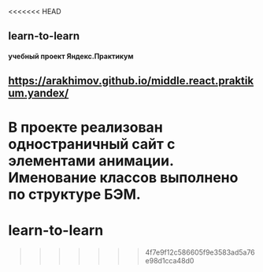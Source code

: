 <<<<<<< HEAD
## learn-to-learn
#### учебный проект Яндекс.Практикум

## https://arakhimov.github.io/middle.react.praktikum.yandex/

В проекте реализован одностраничный сайт с элементами анимации. Именование классов выполнено по структуре  БЭМ.
=======
# learn-to-learn
>>>>>>> 4f7e9f12c586605f9e3583ad5a76e98d1cca48d0

